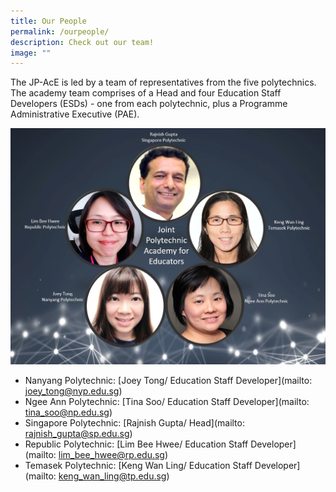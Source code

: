 ```yaml
---
title: Our People
permalink: /ourpeople/
description: Check out our team!
image: ""
---
```

The JP-AcE is led by a team of representatives from the five polytechnics. The academy team comprises of a Head and four Education Staff Developers (ESDs) - one from each polytechnic, plus a Programme Administrative Executive (PAE).

![](/images/ourpeople.jpg)

* Nanyang Polytechnic: [Joey Tong/ Education Staff Developer](mailto: joey_tong@nyp.edu.sg)
* Ngee Ann Polytechnic: [Tina Soo/ Education Staff Developer](mailto: tina_soo@np.edu.sg)
* Singapore Polytechnic: [Rajnish Gupta/ Head](mailto: rajnish_gupta@sp.edu.sg)
* Republic Polytechnic: [Lim Bee Hwee/ Education Staff Developer](mailto: lim_bee_hwee@rp.edu.sg)
* Temasek Polytechnic: [Keng Wan Ling/ Education Staff Developer](mailto: keng_wan_ling@tp.edu.sg)
